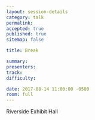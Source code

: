 ```yaml
---
layout: session-details
category: talk
permalink:
accepted: true
published: true
sitemap: false

title: Break

summary:
presenters:
track:
difficulty:

date: 2017-08-14 11:00:00 -0500
room: full
---
```

Riverside Exhibit Hall

